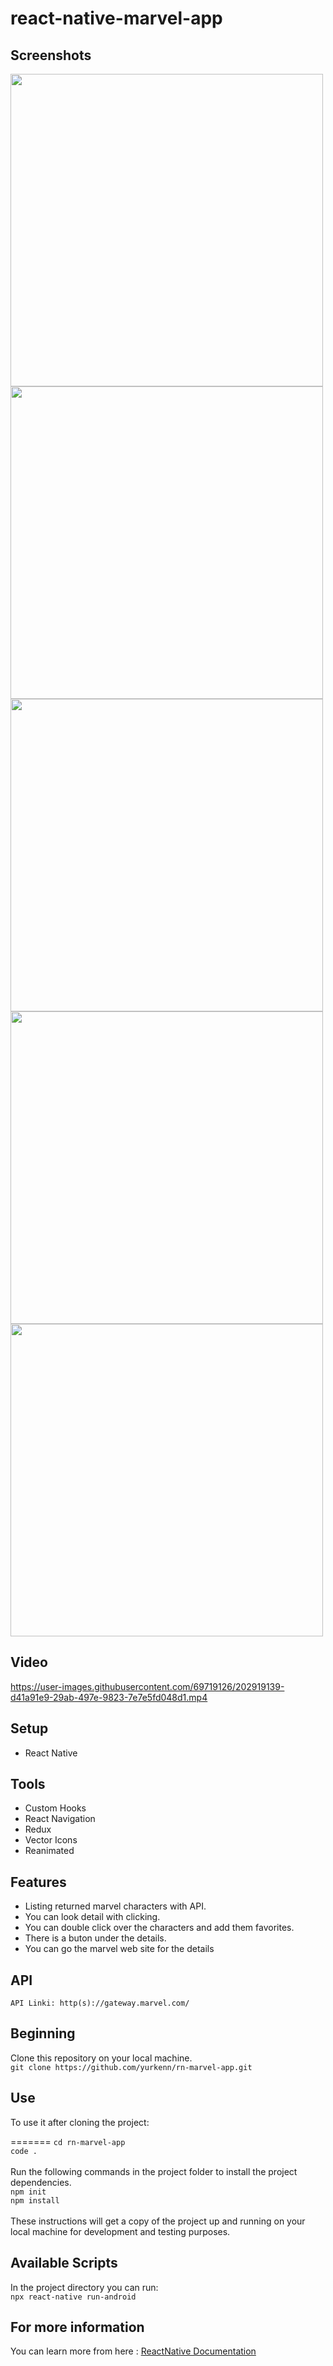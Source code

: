 # react-native-marvel-app

## Screenshots

<div>
<img src="https://user-images.githubusercontent.com/69719126/202918720-059d6aff-b1bf-4c13-b97e-fc24f7cfbc3c.png" height="500" />
<img src="https://user-images.githubusercontent.com/69719126/202918729-2a325b02-80ce-4341-bc8d-26d8e9dc8a9d.png" height="500" />
<img src="https://user-images.githubusercontent.com/69719126/202918737-abece09c-f884-4159-acb8-7db8d7d891f9.png" height="500" />
<img src="https://user-images.githubusercontent.com/69719126/202918751-0c202c37-d70c-4dd3-bfee-aaa91772e39b.png" height="500" />
<img src="https://user-images.githubusercontent.com/69719126/202918757-f3df60b2-f895-4ca5-acb9-68a63f08406d.png" height="500" />

</div>

## Video

https://user-images.githubusercontent.com/69719126/202919139-d41a91e9-29ab-497e-9823-7e7e5fd048d1.mp4

## Setup

- React Native

## Tools

- Custom Hooks
- React Navigation
- Redux
- Vector Icons
- Reanimated

## Features

- Listing returned marvel characters with API.
- You can look detail with clicking.
- You can double click over the characters and add them favorites.
- There is a buton under the details.
- You can go the marvel web site for the details

## API

`API Linki: http(s)://gateway.marvel.com/`

## Beginning

Clone this repository on your local machine.
<br>
`git clone https://github.com/yurkenn/rn-marvel-app.git`

## Use

To use it after cloning the project:
<br>

=======
`cd rn-marvel-app`
<br>
`code .`
<br>
<br>
Run the following commands in the project folder to install the project dependencies.
<br>
`npm init`
<br>
`npm install`
<br>
<br>
These instructions will get a copy of the project up and running on your local machine for development and testing purposes.

## Available Scripts

In the project directory you can run:
<br>
`npx react-native run-android`

## For more information

You can learn more from here : <a href="https://reactnative.dev/">ReactNative Documentation</a>
